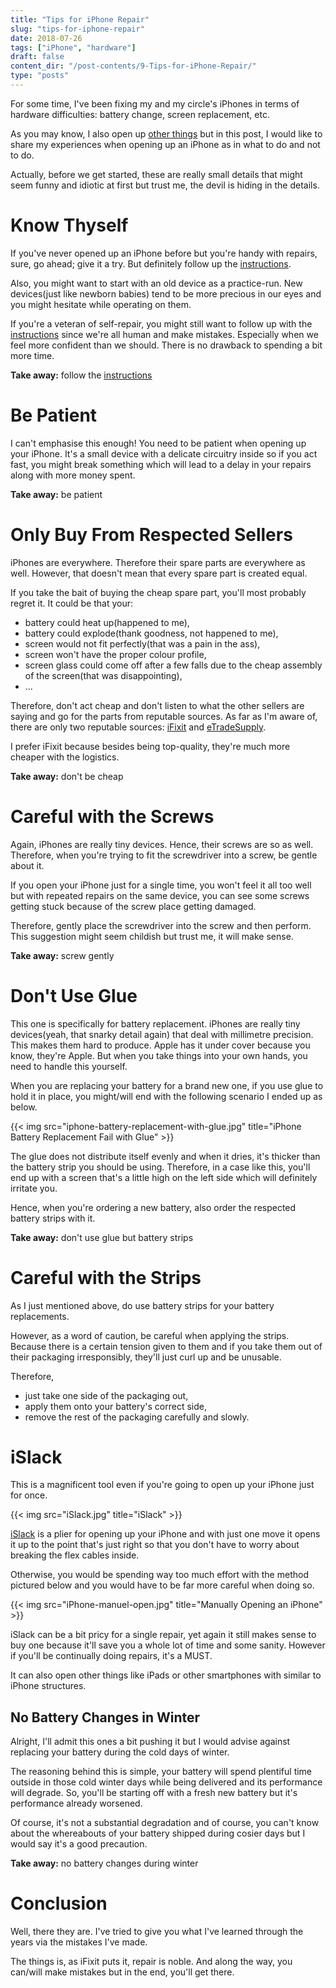 ```yaml
---
title: "Tips for iPhone Repair"
slug: "tips-for-iphone-repair"
date: 2018-07-26
tags: ["iPhone", "hardware"]
draft: false
content_dir: "/post-contents/9-Tips-for-iPhone-Repair/"
type: "posts"
---
```


For some time, I've been fixing my and my circle's iPhones in terms of hardware difficulties: battery change, screen replacement, etc.

As you may know, I also open up [other things](http://www.cansurmeli.com/posts/1-my-adventures-opening-up-my-imac/) but in this post, I would like to share my experiences when opening up an iPhone as in what to do and not to do.

Actually, before we get started, these are really small details that might seem funny and idiotic at first but trust me, the devil is hiding in the details.

# Know Thyself

If you've never opened up an iPhone before but you're handy with repairs, sure, go ahead; give it a try. But definitely follow up the [instructions](https://www.ifixit.com/Device/iPhone).

Also, you might want to start with an old device as a practice-run. New devices(just like newborn babies) tend to be more precious in our eyes and you might hesitate while operating on them.

If you're a veteran of self-repair, you might still want to follow up with the [instructions](https://www.ifixit.com/Device/iPhone) since we're all human and make mistakes. Especially when we feel more confident than we should. There is no drawback to spending a bit more time.

**Take away:** follow the [instructions](https://www.ifixit.com/Device/iPhone)

# Be Patient

I can't emphasise this enough! You need to be patient when opening up your iPhone. It's a small device with a delicate circuitry inside so if you act fast, you might break something which will lead to a delay in your repairs along with more money spent.

**Take away:** be patient

# Only Buy From Respected Sellers

iPhones are everywhere. Therefore their spare parts are everywhere as well. However, that doesn't mean that every spare part is created equal.

If you take the bait of buying the cheap spare part, you'll most probably regret it. It could be that your:

- battery could heat up(happened to me),
- battery could explode(thank goodness, not happened to me),
- screen would not fit perfectly(that was a pain in the ass),
- screen won't have the proper colour profile,
- screen glass could come off after a few falls due to the cheap assembly of the screen(that was disappointing),
- ...

Therefore, don't act cheap and don't listen to what the other sellers are saying and go for the parts from reputable sources. As far as I'm aware of, there are only two reputable sources: [iFixit](https://www.ifixit.com) and [eTradeSupply](https://www.etradesupply.com).

I prefer iFixit because besides being top-quality, they're much more cheaper with the logistics.

**Take away:** don't be cheap

# Careful with the Screws

Again, iPhones are really tiny devices. Hence, their screws are so as well. Therefore, when you're trying to fit the screwdriver into a screw, be gentle about it.

If you open your iPhone just for a single time, you won't feel it all too well but with repeated repairs on the same device, you can see some screws getting stuck because of the screw place getting damaged.

Therefore, gently place the screwdriver into the screw and then perform. This suggestion might seem childish but trust me, it will make sense.

**Take away:** screw gently

# Don't Use Glue

This one is specifically for battery replacement. iPhones are really tiny devices(yeah, that snarky detail again) that deal with millimetre precision. This makes them hard to produce. Apple has it under cover because you know, they're Apple. But when you take things into your own hands, you need to handle this yourself.

When you are replacing your battery for a brand new one, if you use glue to hold it in place, you might/will end with the following scenario I ended up as below.

{{< img src="iphone-battery-replacement-with-glue.jpg" title="iPhone Battery Replacement Fail with Glue" >}}

The glue does not distribute itself evenly and when it dries, it's thicker than the battery strip you should be using. Therefore, in a case like this, you'll end up with a screen that's a little high on the left side which will definitely irritate you.

Hence, when you're ordering a new battery, also order the respected battery strips with it.

**Take away:** don't use glue but battery strips

# Careful with the Strips

As I just mentioned above, do use battery strips for your battery replacements.

However, as a word of caution, be careful when applying the strips. Because there is a certain tension given to them and if you take them out of their packaging irresponsibly, they'll just curl up and be unusable.

Therefore,

- just take one side of the packaging out,
- apply them onto your battery's correct side,
- remove the rest of the packaging carefully and slowly.

# iSlack

This is a magnificent tool even if you're going to open up your iPhone just for once.

{{< img src="iSlack.jpg" title="iSlack" >}}

[iSlack](https://eustore.ifixit.com/en/Tools/Prying-Opening/iSclack.html) is a plier for opening up your iPhone and with just one move it opens it up to the point that's just right so that you don't have to worry about breaking the flex cables inside.

Otherwise, you would be spending way too much effort with the method pictured below and you would have to be far more careful when doing so.

{{< img src="iPhone-manuel-open.jpg" title="Manually Opening an iPhone" >}}

iSlack can be a bit pricy for a single repair, yet again it still makes sense to buy one because it'll save you a whole lot of time and some sanity. However if you'll be continually doing repairs, it's a MUST.

It can also open other things like iPads or other smartphones with similar to iPhone structures.

## No Battery Changes in Winter

Alright, I'll admit this ones a bit pushing it but I would advise against replacing your battery during the cold days of winter.

The reasoning behind this is simple, your battery will spend plentiful time outside in those cold winter days while being delivered and its performance will degrade. So, you'll be starting off with a fresh new battery but it's performance already worsened.

Of course, it's not a substantial degradation and of course, you can't know about the whereabouts of your battery shipped during cosier days but I would say it's a good precaution.

**Take away:** no battery changes during winter

# Conclusion

Well, there they are. I've tried to give you what I've learned through the years via the mistakes I've made.

The things is, as iFixit puts it, repair is noble. And along the way, you can/will make mistakes but in the end, you'll get there.
